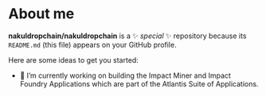 # About me

**nakuldropchain/nakuldropchain** is a ✨ _special_ ✨ repository because its `README.md` (this file) appears on your GitHub profile.

Here are some ideas to get you started:

- 🔭 I’m currently working on building the Impact Miner and Impact Foundry Applications which are part of the Atlantis Suite of Applications.
